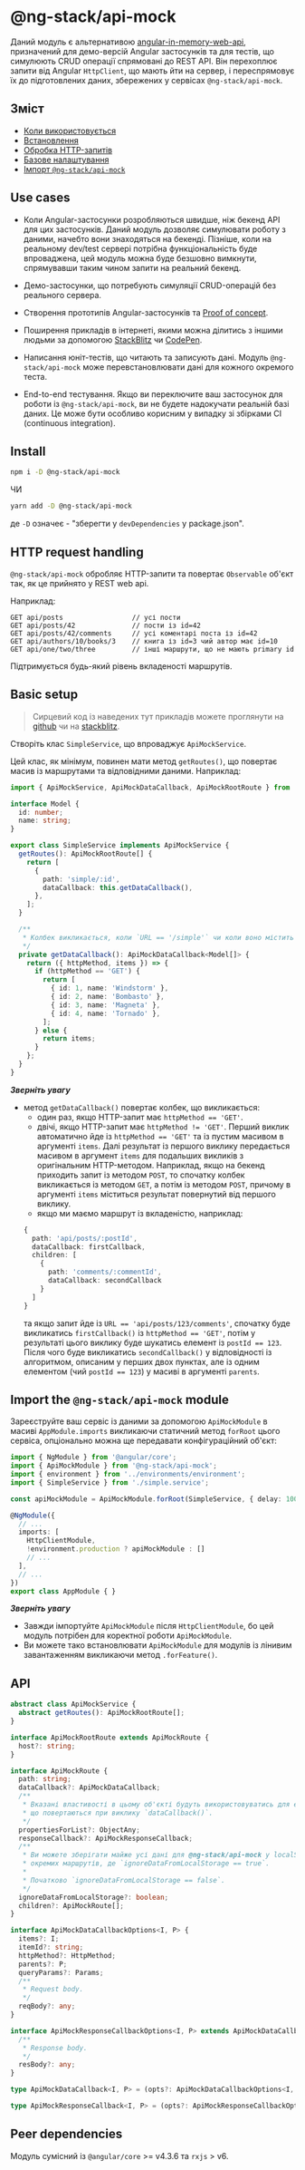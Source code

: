 # @ng-stack/api-mock

Даний модуль є альтернативою [angular-in-memory-web-api](https://github.com/angular/in-memory-web-api), призначений для демо-версій Angular застосунків та для тестів, що симулюють CRUD операції спрямовані до REST API. Він перехоплює запити від Angular `HttpClient`, що мають йти на сервер, і переспрямовує їх до підготовлених даних, збережених у сервісах `@ng-stack/api-mock`.

## Зміст
- [Коли використовується](#use-cases)
- [Встановлення](#install)
- [Обробка HTTP-запитів](#http-request-handling)
- [Базове налаштування](#basic-setup)
- [Імпорт `@ng-stack/api-mock`](#import-the-ng-stackapi-mock-module)

## Use cases

- Коли Angular-застосунки розробляються швидше, ніж бекенд API для цих застосунків. Даний модуль дозволяє симулювати роботу з даними, начебто вони знаходяться на бекенді. Пізніше, коли на реальному dev/test сервері потрібна функціональність буде впроваджена, цей модуль можна буде безшовно вимкнути, спрямувавши таким чином запити на реальний бекенд.

- Демо-застосунки, що потребують симуляції CRUD-операцій без реального сервера.

- Створення прототипів Angular-застосунків та [Proof of concept](https://en.wikipedia.org/wiki/Proof_of_concept).

- Поширення прикладів в інтернеті, якими можна ділитись з іншими людьми за допомогою [StackBlitz](https://stackblitz.com/) чи [CodePen](https://codepen.io/).

- Написання юніт-тестів, що читають та записують дані. Модуль `@ng-stack/api-mock` може перевстановлювати дані для кожного окремого теста.

- End-to-end тестування. Якщо ви переключите ваш застосунок для роботи із `@ng-stack/api-mock`, ви не будете надокучати реальній базі даних. Це може бути особливо корисним у випадку зі збірками CI (continuous integration).

## Install

```bash
npm i -D @ng-stack/api-mock
```

ЧИ

```bash
yarn add -D @ng-stack/api-mock
```

де `-D` означеє - "зберегти у `devDependencies` у package.json".

## HTTP request handling

`@ng-stack/api-mock` обробляє HTTP-запити та повертає `Observable` об'єкт так, як це прийнято у REST web api.

Наприклад:

```text
GET api/posts                 // усі пости
GET api/posts/42              // пости із id=42
GET api/posts/42/comments     // усі коментарі поста із id=42
GET api/authors/10/books/3    // книга із id=3 чий автор має id=10
GET api/one/two/three         // інші маршрути, що не мають primary id
```

Підтримується будь-який рівень вкладеності маршрутів.

## Basic setup

> Сирцевий код із наведених тут прикладів можете проглянути
на [github](https://github.com/KostyaTretyak/angular-example-simple-service)
чи на [stackblitz](https://stackblitz.com/github/KostyaTretyak/angular-example-simple-service).

Створіть клас `SimpleService`, що впроваджує `ApiMockService`.

Цей клас, як мінімум, повинен мати метод `getRoutes()`, що повертає масив із маршрутами та відповідними даними.
Наприклад:

```ts
import { ApiMockService, ApiMockDataCallback, ApiMockRootRoute } from '@ng-stack/api-mock';

interface Model {
  id: number;
  name: string;
}

export class SimpleService implements ApiMockService {
  getRoutes(): ApiMockRootRoute[] {
    return [
      {
        path: 'simple/:id',
        dataCallback: this.getDataCallback(),
      },
    ];
  }

  /**
   * Колбек викликається, коли `URL == '/simple'` чи коли воно містить id, наприклад `URL == '/simple/3'`.
   */
  private getDataCallback(): ApiMockDataCallback<Model[]> {
    return ({ httpMethod, items }) => {
      if (httpMethod == 'GET') {
        return [
          { id: 1, name: 'Windstorm' },
          { id: 2, name: 'Bombasto' },
          { id: 3, name: 'Magneta' },
          { id: 4, name: 'Tornado' },
        ];
      } else {
        return items;
      }
    };
  }
}
```

**_Зверніть увагу_**
- метод `getDataCallback()` повертає колбек, що викликається:
  - один раз, якщо HTTP-запит має `httpMethod == 'GET'`.
  - двічі, якщо HTTP-запит має `httpMethod != 'GET'`. Перший виклик автоматично йде із `httpMethod == 'GET'` та із пустим масивом в аргументі `items`. Далі результат із першого виклику передається масивом в аргумент `items` для подальших викликів з оригінальним HTTP-методом. Наприклад, якщо на бекенд приходить запит із методом `POST`, то спочатку колбек викликається із методом `GET`, а потім із методом `POST`, причому в аргументі `items` міститься результат повернутий від першого виклику.
  - якщо ми маємо маршрут із вкладеністю, наприклад:
  ```ts
  {
    path: 'api/posts/:postId',
    dataCallback: firstCallback,
    children: [
      {
        path: 'comments/:commentId',
        dataCallback: secondCallback
      }
    ]
  }
  ```
  та якщо запит йде із `URL == 'api/posts/123/comments'`, спочатку буде викликатись `firstCallback()` із `httpMethod == 'GET'`, потім у результаті цього виклику буде шукатись елемент із `postId == 123`. Після чого буде викликатись `secondCallback()` у відповідності із алгоритмом, описаним у перших двох пунктах, але із одним елементом (чий `postId == 123`) у масиві в аргументі `parents`.

## Import the `@ng-stack/api-mock` module

Зареєструйте ваш сервіс із даними за допомогою `ApiMockModule` в масиві `AppModule.imports` викликаючи статичний метод `forRoot` цього сервіса, опціонально можна ще передавати конфігураційний об'єкт:

```ts
import { NgModule } from '@angular/core';
import { ApiMockModule } from '@ng-stack/api-mock';
import { environment } from '../environments/environment';
import { SimpleService } from './simple.service';

const apiMockModule = ApiMockModule.forRoot(SimpleService, { delay: 1000 });

@NgModule({
  // ...
  imports: [
    HttpClientModule,
    !environment.production ? apiMockModule : []
    // ...
  ],
  // ...
})
export class AppModule { }
```

**_Зверніть увагу_**
- Завжди імпортуйте `ApiMockModule` після `HttpClientModule`, бо цей модуль потрібен для коректної роботи `ApiMockModule`.
- Ви можете тако встановлювати `ApiMockModule` для модулів із лінивим завантаженням викликаючи метод `.forFeature()`.

## API

```ts
abstract class ApiMockService {
  abstract getRoutes(): ApiMockRootRoute[];
}

interface ApiMockRootRoute extends ApiMockRoute {
  host?: string;
}

interface ApiMockRoute {
  path: string;
  dataCallback?: ApiMockDataCallback;
  /**
   * Вказані властивості в цьому об'єкті будуть використовуватись для елементів,
   * що повертаються при виклику `dataCallback()`.
   */
  propertiesForList?: ObjectAny;
  responseCallback?: ApiMockResponseCallback;
  /**
   * Ви можете зберігати майже усі дані для @ng-stack/api-mock у localStorage, але за виключенням
   * окремих маршрутів, де `ignoreDataFromLocalStorage == true`.
   *
   * Початково `ignoreDataFromLocalStorage == false`.
   */
  ignoreDataFromLocalStorage?: boolean;
  children?: ApiMockRoute[];
}

interface ApiMockDataCallbackOptions<I, P> {
  items?: I;
  itemId?: string;
  httpMethod?: HttpMethod;
  parents?: P;
  queryParams?: Params;
  /**
   * Request body.
   */
  reqBody?: any;
}

interface ApiMockResponseCallbackOptions<I, P> extends ApiMockDataCallbackOptions<I, P> {
  /**
   * Response body.
   */
  resBody?: any;
}

type ApiMockDataCallback<I, P> = (opts?: ApiMockDataCallbackOptions<I, P>) => I;

type ApiMockResponseCallback<I, P> = (opts?: ApiMockResponseCallbackOptions<I, P>) => any;
```

## Peer dependencies

Модуль сумісний із `@angular/core` >= v4.3.6 та `rxjs` > v6.

